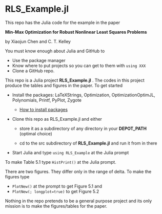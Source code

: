 # RLS_Example.jl
This repo has the Julia code for the example in the paper

__Min-Max Optimization for Robust Nonlinear Least Squares Problems__

by Xiaojun Chen and C. T. Kelley

You must know enough about Julia and GitHub to

   - Use the package manager
   - Know where to put projects so you can get to them with ```using XXX```
   - Clone a GitHub repo.

This repo is a Julia project __RLS_Example.jl__ . The codes in this project produce the tables and figures in the paper. To get started

  - Install the packages: LaTeXStrings, Optimization, OptimizationOptimJL, Polynomials, Printf, PyPlot, Zygote
      - [How to install packages](https://datatofish.com/install-package-julia/)

  - Clone this repo as RLS_Example.jl and either
  
    - store it as a subdirectory of any directory in your __DEPOT_PATH__ (optimal choice)
        
    - cd to the src subdirectory of __RLS_Example.jl__ and run it from in there
        
  - Start Julia and type ```using RLS_Example``` at the Julia prompt
  
To make Table 5.1 type ```HistPrint()``` at the Julia prompt.

There are two figures. They differ only in the range of delta.  To make the figures type

  - ```PlotNew()``` at the prompt to get Figure 5.1 and
  - ```PlotNew(; longplot=true)``` to get Figure 5.2

Nothing in the repo pretends to be a general purpose project and its only mission is to make the figures/tables for the paper.
